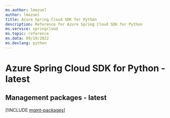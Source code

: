 ```yaml
---
ms.author: lmazuel
author: lmazuel
title: Azure Spring Cloud SDK for Python
description: Reference for Azure Spring Cloud SDK for Python
ms.service: springcloud
ms.topic: reference
ms.data: 09/19/2022
ms.devlang: python
---
```

# Azure Spring Cloud SDK for Python - latest

## Management packages - latest
[!INCLUDE [mgmt-packages](spring-cloud-mgmt-index.md)]